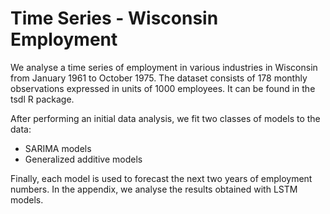 # Time Series - Wisconsin Employment

We analyse a time series of employment in various industries in Wisconsin from January 1961 to October 1975. The dataset consists of 178 monthly observations expressed in units of 1000 employees. It can be found in the tsdl R package.

After performing an initial data analysis, we fit two classes of models to the data:
  - SARIMA models
  - Generalized additive models

Finally, each model is used to forecast the next two years of employment numbers. In the appendix, we analyse the results obtained with LSTM models.
